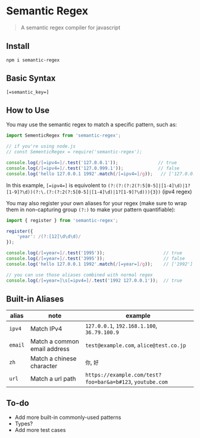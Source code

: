# Semantic Regex

> A semantic regex compiler for javascript

## Install

```
npm i semantic-regex
```

## Basic Syntax

```
[=semantic_key=]
```

## How to Use

You may use the semantic regex to match a specific pattern, such as:

```javascript
import SementicRegex from 'semantic-regex';

// if you're using node.js
// const SementicRegex = require('semantic-regex');

console.log(/[=ipv4=]/.test('127.0.0.1'));               // true
console.log(/[=ipv4=]/.test('127.0.999.1'));             // false
console.log('hello 127.0.0.1 1992'.match(/[=ipv4=]/g));   // ['127.0.0.1']
```

In this example, `[=ipv4=]` is equivolent to `(?:(?:(?:2(?:5[0-5]|[1-4]\d)|1?[1-9]?\d))(?:\.(?:(?:2(?:5[0-5]|[1-4]\d)|1?[1-9]?\d))){3})` (ipv4 regex)


You may also register your own aliases for your regex (make sure to wrap them in non-capturing group `(?:)` to make your pattern quantifiable): 

```javascript
import { register } from 'semantic-regex';

register({
	'year': /(?:[12]\d\d\d)/
});

console.log(/[=year=]/.test('1995'));                      // true
console.log(/[=year=]/.test('3995'));                      // false
console.log('hello 127.0.0.1 1992'.match(/[=year=]/g));    // ['1992']

// you can use those aliases combined with normal regex
console.log(/[=year=]\s[=ipv4=]/.test('1992 127.0.0.1'));  // true
```

## Built-in Aliases

|alias|note|example|
| - | - | - |
|`ipv4`| Match IPv4 | `127.0.0.1`, `192.168.1.100`, `36.79.100.9` | 
|`email`| Match a common email address | `test@example.com`, `alice@test.co.jp` |
|`zh`| Match a chinese character | `你`, `好` |
|`url`| Match a url path | `https://example.com/test?foo=bar&a=b#123`, `youtube.com` |

## To-do

* Add more built-in commonly-used patterns
* Types?
* Add more test cases
